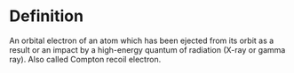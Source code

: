 # Definition

An orbital electron of an atom which has been ejected from its orbit as
a result or an impact by a high-energy quantum of radiation (X-ray or
gamma ray). Also called Compton recoil electron.
